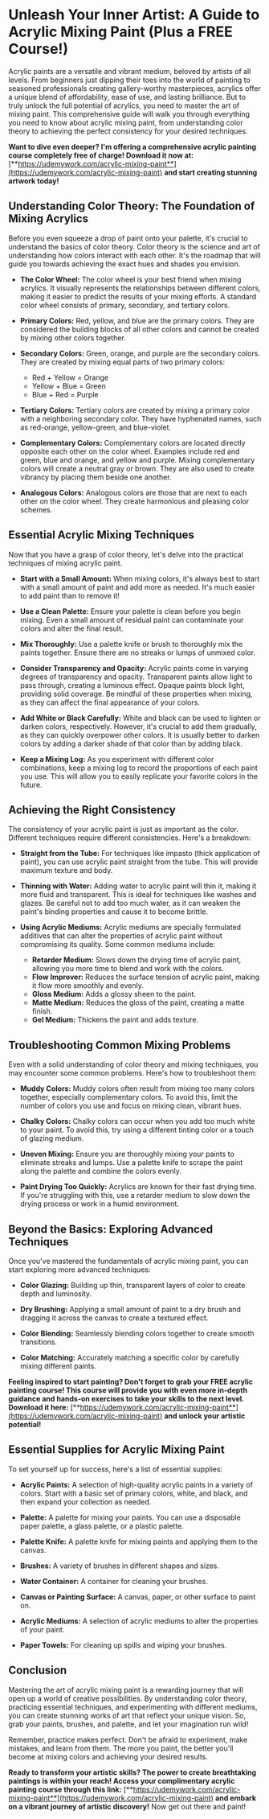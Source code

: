 # Unleash Your Inner Artist: A Guide to Acrylic Mixing Paint (Plus a FREE Course!)

Acrylic paints are a versatile and vibrant medium, beloved by artists of all levels. From beginners just dipping their toes into the world of painting to seasoned professionals creating gallery-worthy masterpieces, acrylics offer a unique blend of affordability, ease of use, and lasting brilliance. But to truly unlock the full potential of acrylics, you need to master the art of mixing paint. This comprehensive guide will walk you through everything you need to know about acrylic mixing paint, from understanding color theory to achieving the perfect consistency for your desired techniques.

**Want to dive even deeper? I'm offering a comprehensive acrylic painting course completely free of charge! Download it now at:** [**https://udemywork.com/acrylic-mixing-paint**](https://udemywork.com/acrylic-mixing-paint) **and start creating stunning artwork today!**

## Understanding Color Theory: The Foundation of Mixing Acrylics

Before you even squeeze a drop of paint onto your palette, it's crucial to understand the basics of color theory. Color theory is the science and art of understanding how colors interact with each other. It's the roadmap that will guide you towards achieving the exact hues and shades you envision.

*   **The Color Wheel:** The color wheel is your best friend when mixing acrylics. It visually represents the relationships between different colors, making it easier to predict the results of your mixing efforts. A standard color wheel consists of primary, secondary, and tertiary colors.

*   **Primary Colors:** Red, yellow, and blue are the primary colors. They are considered the building blocks of all other colors and cannot be created by mixing other colors together.

*   **Secondary Colors:** Green, orange, and purple are the secondary colors. They are created by mixing equal parts of two primary colors:
    *   Red + Yellow = Orange
    *   Yellow + Blue = Green
    *   Blue + Red = Purple

*   **Tertiary Colors:** Tertiary colors are created by mixing a primary color with a neighboring secondary color. They have hyphenated names, such as red-orange, yellow-green, and blue-violet.

*   **Complementary Colors:** Complementary colors are located directly opposite each other on the color wheel. Examples include red and green, blue and orange, and yellow and purple. Mixing complementary colors will create a neutral gray or brown. They are also used to create vibrancy by placing them beside one another.

*   **Analogous Colors:** Analogous colors are those that are next to each other on the color wheel. They create harmonious and pleasing color schemes.

## Essential Acrylic Mixing Techniques

Now that you have a grasp of color theory, let's delve into the practical techniques of mixing acrylic paint.

*   **Start with a Small Amount:** When mixing colors, it's always best to start with a small amount of paint and add more as needed. It's much easier to add paint than to remove it!

*   **Use a Clean Palette:** Ensure your palette is clean before you begin mixing. Even a small amount of residual paint can contaminate your colors and alter the final result.

*   **Mix Thoroughly:** Use a palette knife or brush to thoroughly mix the paints together. Ensure there are no streaks or lumps of unmixed color.

*   **Consider Transparency and Opacity:** Acrylic paints come in varying degrees of transparency and opacity. Transparent paints allow light to pass through, creating a luminous effect. Opaque paints block light, providing solid coverage. Be mindful of these properties when mixing, as they can affect the final appearance of your colors.

*   **Add White or Black Carefully:** White and black can be used to lighten or darken colors, respectively. However, it's crucial to add them gradually, as they can quickly overpower other colors. It is usually better to darken colors by adding a darker shade of that color than by adding black.

*   **Keep a Mixing Log:** As you experiment with different color combinations, keep a mixing log to record the proportions of each paint you use. This will allow you to easily replicate your favorite colors in the future.

## Achieving the Right Consistency

The consistency of your acrylic paint is just as important as the color. Different techniques require different consistencies. Here's a breakdown:

*   **Straight from the Tube:** For techniques like impasto (thick application of paint), you can use acrylic paint straight from the tube. This will provide maximum texture and body.

*   **Thinning with Water:** Adding water to acrylic paint will thin it, making it more fluid and transparent. This is ideal for techniques like washes and glazes. Be careful not to add too much water, as it can weaken the paint's binding properties and cause it to become brittle.

*   **Using Acrylic Mediums:** Acrylic mediums are specially formulated additives that can alter the properties of acrylic paint without compromising its quality. Some common mediums include:
    *   **Retarder Medium:** Slows down the drying time of acrylic paint, allowing you more time to blend and work with the colors.
    *   **Flow Improver:** Reduces the surface tension of acrylic paint, making it flow more smoothly and evenly.
    *   **Gloss Medium:** Adds a glossy sheen to the paint.
    *   **Matte Medium:** Reduces the gloss of the paint, creating a matte finish.
    *   **Gel Medium:** Thickens the paint and adds texture.

## Troubleshooting Common Mixing Problems

Even with a solid understanding of color theory and mixing techniques, you may encounter some common problems. Here's how to troubleshoot them:

*   **Muddy Colors:** Muddy colors often result from mixing too many colors together, especially complementary colors. To avoid this, limit the number of colors you use and focus on mixing clean, vibrant hues.

*   **Chalky Colors:** Chalky colors can occur when you add too much white to your paint. To avoid this, try using a different tinting color or a touch of glazing medium.

*   **Uneven Mixing:** Ensure you are thoroughly mixing your paints to eliminate streaks and lumps. Use a palette knife to scrape the paint along the palette and combine the colors evenly.

*   **Paint Drying Too Quickly:** Acrylics are known for their fast drying time. If you're struggling with this, use a retarder medium to slow down the drying process or work in a humid environment.

## Beyond the Basics: Exploring Advanced Techniques

Once you've mastered the fundamentals of acrylic mixing paint, you can start exploring more advanced techniques:

*   **Color Glazing:** Building up thin, transparent layers of color to create depth and luminosity.

*   **Dry Brushing:** Applying a small amount of paint to a dry brush and dragging it across the canvas to create a textured effect.

*   **Color Blending:** Seamlessly blending colors together to create smooth transitions.

*   **Color Matching:** Accurately matching a specific color by carefully mixing different paints.

**Feeling inspired to start painting? Don't forget to grab your FREE acrylic painting course! This course will provide you with even more in-depth guidance and hands-on exercises to take your skills to the next level. Download it here:** [**https://udemywork.com/acrylic-mixing-paint**](https://udemywork.com/acrylic-mixing-paint) **and unlock your artistic potential!**

## Essential Supplies for Acrylic Mixing Paint

To set yourself up for success, here's a list of essential supplies:

*   **Acrylic Paints:** A selection of high-quality acrylic paints in a variety of colors. Start with a basic set of primary colors, white, and black, and then expand your collection as needed.

*   **Palette:** A palette for mixing your paints. You can use a disposable paper palette, a glass palette, or a plastic palette.

*   **Palette Knife:** A palette knife for mixing paints and applying them to the canvas.

*   **Brushes:** A variety of brushes in different shapes and sizes.

*   **Water Container:** A container for cleaning your brushes.

*   **Canvas or Painting Surface:** A canvas, paper, or other surface to paint on.

*   **Acrylic Mediums:** A selection of acrylic mediums to alter the properties of your paint.

*   **Paper Towels:** For cleaning up spills and wiping your brushes.

## Conclusion

Mastering the art of acrylic mixing paint is a rewarding journey that will open up a world of creative possibilities. By understanding color theory, practicing essential techniques, and experimenting with different mediums, you can create stunning works of art that reflect your unique vision. So, grab your paints, brushes, and palette, and let your imagination run wild!

Remember, practice makes perfect. Don't be afraid to experiment, make mistakes, and learn from them. The more you paint, the better you'll become at mixing colors and achieving your desired results.

**Ready to transform your artistic skills? The power to create breathtaking paintings is within your reach! Access your complimentary acrylic painting course through this link:** [**https://udemywork.com/acrylic-mixing-paint**](https://udemywork.com/acrylic-mixing-paint) **and embark on a vibrant journey of artistic discovery!** Now get out there and paint!
